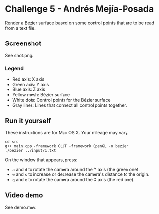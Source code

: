 Challenge 5 - Andrés Mejía-Posada
=================================

Render a Bézier surface based on some control points that are to be read from a text file.

Screenshot
-----------

See shot.png.

### Legend

* Red axis: X axis
* Green axis: Y axis
* Blue axis: Z axis
* Yellow mesh: Bézier surface
* White dots: Control points for the Bézier surface
* Gray lines: Lines that connect all control points together.

Run it yourself
---------------

These instructions are for Mac OS X. Your mileage may vary.

    cd src
    g++ main.cpp -framework GLUT -framework OpenGL -o bezier
    ./bezier ../input/1.txt
    
On the window that appears, press:

* `a` and `d` to rotate the camera around the Y axis (the green one).
* `w` and `s` to increase or decrease the camera's distance to the origin.
* `q` and `e` to rotate the camera around the X axis (the red one).


Video demo
-----------

See demo.mov.